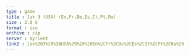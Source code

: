 ```yaml
---
type : game
title : Jak 3 (USA) (En,Fr,De,Es,It,Pt,Ru)
size : 2.8 G
format : iso
archive : zip
server : myrient
link2 : Jak%203%20%28USA%29%20%28En%2CFr%2CDe%2CEs%2CIt%2CPt%2CRu%29
---
```

